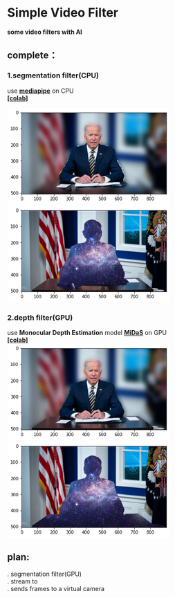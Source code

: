 # Simple Video Filter

**some video filters with AI**

## complete：
### 1.segmentation filter(CPU)
use [**mediapipe**](https://google.github.io/mediapipe/) on CPU<br>
[**[colab]**](https://colab.research.google.com/drive/1SE2JdqkBDvYHc6XcYEpjwfYNxctR6EkO?usp=sharing)<br>

![背景高斯模糊](images/samples/02.png)
![人物马赛克](images/samples/03.png)
### 2.depth filter(GPU)
use **Monocular Depth Estimation** model [**MiDaS**](https://github.com/isl-org/MiDaS) on GPU<br>
[**[colab]**](https://colab.research.google.com/drive/1_85OV4gQRv8FFykLKREi-FwusOO0t7z7?usp=sharing)<br>
![背景高斯模糊](images/samples/04.png)
![人物马赛克](images/samples/05.png)

## plan:
. segmentation filter(GPU)<br>
. stream to<br>
. sends frames to a virtual camera
